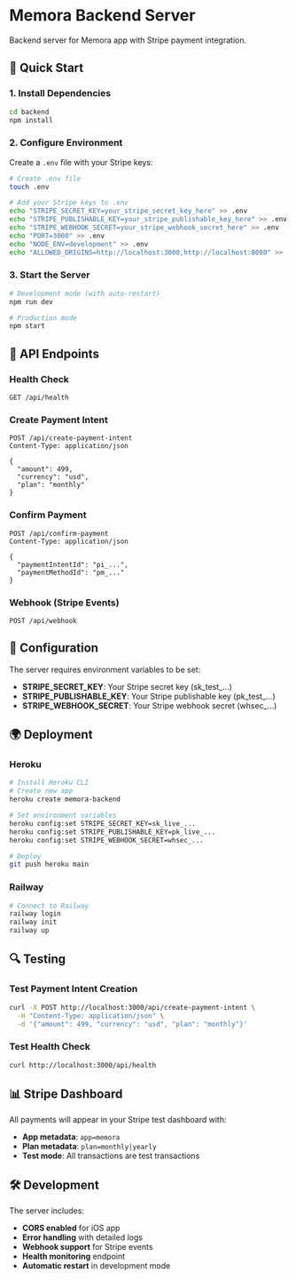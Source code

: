 # Memora Backend Server

Backend server for Memora app with Stripe payment integration.

## 🚀 Quick Start

### 1. Install Dependencies
```bash
cd backend
npm install
```

### 2. Configure Environment
Create a `.env` file with your Stripe keys:

```bash
# Create .env file
touch .env

# Add your Stripe keys to .env
echo "STRIPE_SECRET_KEY=your_stripe_secret_key_here" >> .env
echo "STRIPE_PUBLISHABLE_KEY=your_stripe_publishable_key_here" >> .env
echo "STRIPE_WEBHOOK_SECRET=your_stripe_webhook_secret_here" >> .env
echo "PORT=3000" >> .env
echo "NODE_ENV=development" >> .env
echo "ALLOWED_ORIGINS=http://localhost:3000,http://localhost:8080" >> .env
```

### 3. Start the Server
```bash
# Development mode (with auto-restart)
npm run dev

# Production mode
npm start
```

## 📡 API Endpoints

### Health Check
```
GET /api/health
```

### Create Payment Intent
```
POST /api/create-payment-intent
Content-Type: application/json

{
  "amount": 499,
  "currency": "usd",
  "plan": "monthly"
}
```

### Confirm Payment
```
POST /api/confirm-payment
Content-Type: application/json

{
  "paymentIntentId": "pi_...",
  "paymentMethodId": "pm_..."
}
```

### Webhook (Stripe Events)
```
POST /api/webhook
```

## 🔧 Configuration

The server requires environment variables to be set:
- **STRIPE_SECRET_KEY**: Your Stripe secret key (sk_test_...)
- **STRIPE_PUBLISHABLE_KEY**: Your Stripe publishable key (pk_test_...)
- **STRIPE_WEBHOOK_SECRET**: Your Stripe webhook secret (whsec_...)

## 🌍 Deployment

### Heroku
```bash
# Install Heroku CLI
# Create new app
heroku create memora-backend

# Set environment variables
heroku config:set STRIPE_SECRET_KEY=sk_live_...
heroku config:set STRIPE_PUBLISHABLE_KEY=pk_live_...
heroku config:set STRIPE_WEBHOOK_SECRET=whsec_...

# Deploy
git push heroku main
```

### Railway
```bash
# Connect to Railway
railway login
railway init
railway up
```

## 🔍 Testing

### Test Payment Intent Creation
```bash
curl -X POST http://localhost:3000/api/create-payment-intent \
  -H "Content-Type: application/json" \
  -d '{"amount": 499, "currency": "usd", "plan": "monthly"}'
```

### Test Health Check
```bash
curl http://localhost:3000/api/health
```

## 📊 Stripe Dashboard

All payments will appear in your Stripe test dashboard with:
- **App metadata**: `app=memora`
- **Plan metadata**: `plan=monthly|yearly`
- **Test mode**: All transactions are test transactions

## 🛠 Development

The server includes:
- **CORS enabled** for iOS app
- **Error handling** with detailed logs
- **Webhook support** for Stripe events
- **Health monitoring** endpoint
- **Automatic restart** in development mode
